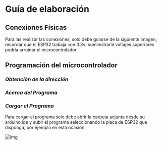 # Guía de elaboración
## Conexiones Físicas
Para las realizar las conexiones, solo debe guiarse de la siguiente imagen, recordar que el ESP32 trabaja con 3.3v; suministrarle voltajes superiores podría arruinar el microcontrolador.

## Programación del microcontrolador

### *Obtención de la dirección*

### *Acerca del Programa*
### *Cargar el Programa*
Para cargar el programa solo debe abrir la carpeta adjunta desde su arduino.ide y subir el programa seleccionando la placa de ESP32 que disponga, por ejemplo en esta ocasión.

<img src="?raw=true" alt="img" >
